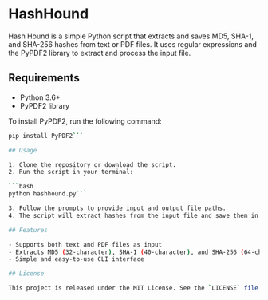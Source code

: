 # HashHound

Hash Hound is a simple Python script that extracts and saves MD5, SHA-1, and SHA-256 hashes from text or PDF files. It uses regular expressions and the PyPDF2 library to extract and process the input file.

## Requirements

- Python 3.6+
- PyPDF2 library

To install PyPDF2, run the following command:

```bash
pip install PyPDF2```

## Usage

1. Clone the repository or download the script.
2. Run the script in your terminal:

```bash
python hashhound.py```  

3. Follow the prompts to provide input and output file paths.
4. The script will extract hashes from the input file and save them in the output file.

## Features

- Supports both text and PDF files as input
- Extracts MD5 (32-character), SHA-1 (40-character), and SHA-256 (64-character) hashes
- Simple and easy-to-use CLI interface

## License

This project is released under the MIT License. See the `LICENSE` file for more details.

